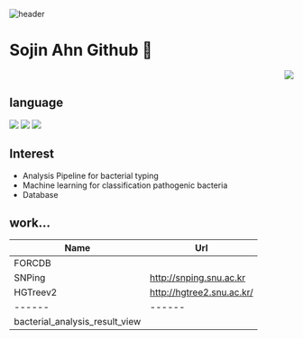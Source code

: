 
![header](https://capsule-render.vercel.app/api?type=Waving&color=8ABBE3&height=150&section=header&text=Git%20hub&fontSize=40&fontColor=404040&desc=code%20repository&descSize=15&descAlign=50&descAlignY=68)

# Sojin Ahn Github 👋 
<div align=right> 
 <a href="https://hits.seeyoufarm.com"><img src="https://hits.seeyoufarm.com/api/count/incr/badge.svg?url=https%3A%2F%2Fgithub.com%2FSojinAhn%2Fhit-counter&count_bg=%23274E7E&title_bg=%23555555&icon=&icon_color=%23E7E7E7&title=hits&edge_flat=false"/></a> 
</div>

## language
<img src="https://img.shields.io/badge/Python-3776AB?style=flat-square&logo=Python&logoColor=white"/>  <img src="https://img.shields.io/badge/R-276DC3?style=flat-square&logo=R&logoColor=white"/>  <img src="https://img.shields.io/badge/SQL-4479A1?style=flat-square&logo=MySQL&logoColor=white"/>  

## Interest
- Analysis Pipeline for bacterial typing
- Machine learning for classification pathogenic bacteria
- Database


## work...
| Name | Url |
| ------ | ------ |
| FORCDB | |
| SNPing | http://snping.snu.ac.kr |
| HGTreev2 | http://hgtree2.snu.ac.kr/ |
| ------ | ------ |
| bacterial_analysis_result_view | |



<div align=right>
<!--
**SojinAhn/SojinAhn** is a ✨ _special_ ✨ repository because its `README.md` (this file) appears on your GitHub profile.

| FORCDB | [plugins/dropbox/README.md][PlDb] |
| SNPing | [plugins/github/README.md][PlGh] |
Here are some ideas to get you started:

- 🔭 I’m currently working on ...
- 🌱 I’m currently learning ...
- 👯 I’m looking to collaborate on ...
- 🤔 I’m looking for help with ...
- 💬 Ask me about ...
- 📫 How to reach me: ...
- 😄 Pronouns: ...
- ⚡ Fun fact: ...
-->
  </div>
